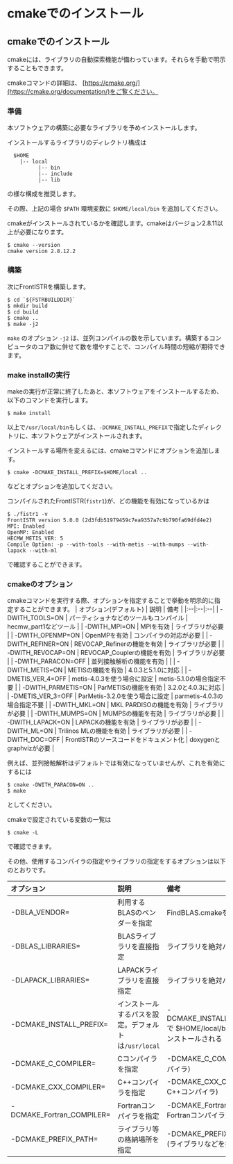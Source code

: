 # cmakeでのインストール

## cmakeでのインストール

cmakeには、ライブラリの自動探索機能が備わっています。それらを手動で明示することもできます。

cmakeコマンドの詳細は、 [https://cmake.org/](https://cmake.org/documentation/)をご覧ください。

### 準備

本ソフトウェアの構築に必要なライブラリを予めインストールします。

インストールするライブラリのディレクトリ構成は

```
  $HOME
    |-- local
          |-- bin
          |-- include
          |-- lib
```

の様な構成を推奨します。

その際、上記の場合 `$PATH` 環境変数に `$HOME/local/bin` を追加してください。

cmakeがインストールされているかを確認します。cmakeはバージョン2.8.11以上が必要になります。

```
$ cmake --version
cmake version 2.8.12.2
```

### 構築

次にFrontISTRを構築します。

```
$ cd `${FSTRBUILDDIR}`
$ mkdir build
$ cd build
$ cmake ..
$ make -j2
```

`make` のオプション `-j2` は、並列コンパイルの数を示しています。構築するコンピュータのコア数に併せて数を増やすことで、コンパイル時間の短縮が期待できます。

### make installの実行

makeの実行が正常に終了したあと、本ソフトウェアをインストールするため、以下のコマンドを実行します。

```
$ make install
```

以上で`/usr/local/bin`もしくは、`-DCMAKE_INSTALL_PREFIX`で指定したディレクトリに、本ソフトウェアがインストールされます。

インストールする場所を変えるには、cmakeコマンドにオプションを追加します。

```
$ cmake -DCMAKE_INSTALL_PREFIX=$HOME/local ..
```

などとオプションを追加してください。

コンパイルされたFrontISTR(`fistr1`)が、どの機能を有効になっているかは

```
$ ./fistr1 -v
FrontISTR version 5.0.0 (2d3fdb51979459c7ea9357a7c9b790fa69dfd4e2) 
MPI: Enabled
OpenMP: Enabled
HECMW_METIS_VER: 5
Compile Option: -p --with-tools --with-metis --with-mumps --with-lapack --with-ml 
```

で確認することができます。

### cmakeのオプション

cmakeコマンドを実行する際、オプションを指定することで挙動を明示的に指定することができます。
| オプション(デフォルト) | 説明 | 備考 |
|:--|:--|:--|
| -DWITH\_TOOLS=ON | パーティショナなどのツールもコンパイル  | hecmw_part1などツール |
| -DWITH\_MPI=ON | MPIを有効 | ライブラリが必要 |
| -DWITH\_OPENMP=ON | OpenMPを有効 | コンパイラの対応が必要 |
| -DWITH\_REFINER=ON | REVOCAP_Refinerの機能を有効 | ライブラリが必要 |
| -DWITH\_REVOCAP=ON | REVOCAP_Couplerの機能を有効 | ライブラリが必要 |
| -DWITH\_PARACON=OFF | 並列接触解析の機能を有効 |  |
| -DWITH\_METIS=ON | METISの機能を有効 | 4.0.3と5.1.0に対応 |
| -DMETIS\_VER_4=OFF | metis-4.0.3を使う場合に設定 | metis-5.1.0の場合指定不要 |
| -DWITH_PARMETIS=ON | ParMETISの機能を有効 | 3.2.0と4.0.3に対応 |
| -DMETIS\_VER_3=OFF | ParMetis-3.2.0を使う場合に設定  | parmetis-4.0.3の場合指定不要 |
| -DWITH\_MKL=ON | MKL PARDISOの機能を有効 | ライブラリが必要 |
| -DWITH\_MUMPS=ON | MUMPSの機能を有効 | ライブラリが必要 |
| -DWITH\_LAPACK=ON | LAPACKの機能を有効 | ライブラリが必要 |
| -DWITH\_ML=ON | Trilinos MLの機能を有効 | ライブラリが必要 |
| -DWITH\_DOC=OFF | FrontISTRのソースコードをドキュメント化 | doxygenとgraphvizが必要 |

例えば、並列接触解析はデフォルトでは有効になっていませんが、これを有効にするには

```
$ cmake -DWITH_PARACON=ON ..
$ make
```

としてください。

cmakeで設定されている変数の一覧は

```
$ cmake -L
```

で確認できます。

その他、使用するコンパイラの指定やライブラリの指定をするオプションは以下のとおりです。

| オプション | 説明 | 備考 |
|:--|:--|:--|
| -DBLA\_VENDOR= | 利用するBLASのベンダーを指定 | FindBLAS.cmakeを参照           |
| -DBLAS\_LIBRARIES= | BLASライブラリを直接指定 | ライブラリを絶対パスで直接指定 |
| -DLAPACK\_LIBRARIES= | LAPACKライブラリを直接指定  | ライブラリを絶対パスで直接指定 |
| -DCMAKE\_INSTALL\_PREFIX= | インストールするパスを設定。デフォルトは`/usr/local` | -DCMAKE\_INSTALL\_PREFIX=$HOME/local で $HOME/local/bin などにプログラムがインストールされる　|
| -DCMAKE\_C\_COMPILER= | Cコンパイラを指定 | -DCMAKE_C_COMPILER=icc  (Intel Cコンパイラ） |
| -DCMAKE\_CXX\_COMPILER=   | C++コンパイラを指定 | -DCMAKE_CXX_COMPILER=icpc  (Intel C++コンパイラ)                                            |
| -DCMAKE\_Fortran\_COMPILER= | Fortranコンパイラを指定  | -DCMAKE_Fortran_COMPILER=ifort  (Intel Fortranコンパイラ)                                   |
| -DCMAKE\_PREFIX\_PATH= | ライブラリ等の格納場所を指定 | -DCMAKE_PREFIX_PATH=$HOME/tools (ライブラリなどを探索するパス) |

